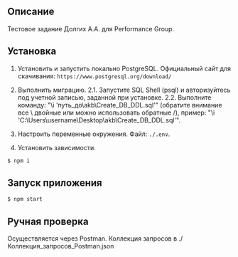 ## Описание

Тестовое задание Долгих А.А. для Performance Group.

## Установка

1. Установить и запустить локально PostgreSQL.
Официальный сайт для скачивания: `https://www.postgresql.org/download/`

2. Выполнить миграцию.
2.1. Запустите SQL Shell (psql) и авторизуйтесь под учетной записью, заданной при установке.
2.2. Выполните команду: "\i 'путь_до\\akb\\Create_DB_DDL.sql'" (обратите внимание все \\ двойные или можно использовать обратные /), пример: "\i 'C:\\Users\\username\\Desktop\\akb\\Create_DB_DDL.sql'".

3. Настроить переменные окружения.
Файл: `./.env`.

4. Установить зависимости.
```bash
$ npm i
```

## Запуск приложения

```bash
$ npm start
```

## Ручная проверка

Осуществляется через Postman.
Коллекция запросов в ./Коллекция_запросов_Postman.json